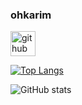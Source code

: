 ### **ohkarim**



[<img src='https://cdn.jsdelivr.net/npm/simple-icons@3.0.1/icons/github.svg' alt='github' height='40'>](https://github.com/ohkarim)  

[![Top Langs](https://github-readme-stats.vercel.app/api/top-langs/?username=ohkarim)](https://github.com/anuraghazra/github-readme-stats)

![GitHub stats](https://github-readme-stats.vercel.app/api?username=ohkarim&show_icons=true)  
